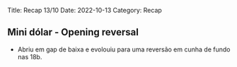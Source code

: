 Title: Recap 13/10
Date: 2022-10-13
Category: Recap

## Mini dólar - Opening reversal

* Abriu em gap de baixa e evolouiu para uma reversão em cunha de fundo nas 18b.

